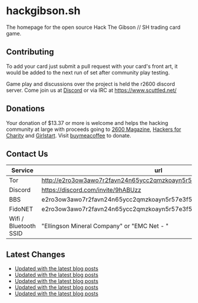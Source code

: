 # hackgibson.sh
The homepage for the open source Hack The Gibson // SH trading card game.


## Contributing

To add your card just submit a pull request with your card's front art, it would be added to the next run of set after community play testing.

Game play and discussions over the project is held the r2600 discord server. Come join us at [Discord](https://discord.com/invite/9hABUzz) or via IRC at https://www.scuttled.net/


## Donations

Your donation of $13.37 or more is welcome and helps the hacking community at large with proceeds going to [2600 Magazine](https://2600.com/), [Hackers for Charity](https://hackersforcharity.org) and [Girlstart](https://girlstart.org).  Visit [buymeacoffee](https://www.buymeacoffee.com/hackgibson.sh) to donate.


## Contact Us

Service | url
-|-
Tor | http://e2ro3ow3awo7r2favn24n65ycc2qmzkoayn5r57e3f56nvjwdcgg32ad.onion
Discord | https://discord.com/invite/9hABUzz
BBS | e2ro3ow3awo7r2favn24n65ycc2qmzkoayn5r57e3f56nvjwdcgg32ad.onion:23
FidoNET | e2ro3ow3awo7r2favn24n65ycc2qmzkoayn5r57e3f56nvjwdcgg32ad.onion:24554
Wifi / Bluetooth SSID | "Ellingson Mineral Company" or "EMC Net - <fidonet address>"

## Latest Changes
<!-- BLOG-POST-LIST:START -->
- [Updated with the latest blog posts](https://github.com/DFW2600/hackgibson.sh/commit/15030407a9e944d5cac6004693ba60b2015e07f1)
- [Updated with the latest blog posts](https://github.com/DFW2600/hackgibson.sh/commit/1e339d05b6a9885e8413147fe85f2aee2f45459b)
- [Updated with the latest blog posts](https://github.com/DFW2600/hackgibson.sh/commit/1270e10d71baf59222ddeaa624634cb3d6770e32)
- [Updated with the latest blog posts](https://github.com/DFW2600/hackgibson.sh/commit/d0623c7349470ed0362bf2b0b6417f13dc358637)
- [Updated with the latest blog posts](https://github.com/DFW2600/hackgibson.sh/commit/87eab04a33483d52e508f55c20d2d5426b8551ed)
<!-- BLOG-POST-LIST:END -->

